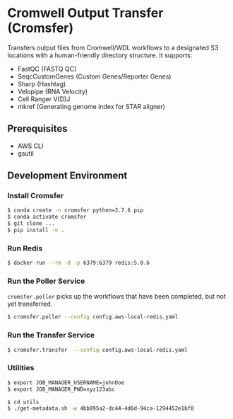 # Cromwell Output Transfer (Cromsfer)

Transfers output files from Cromwell/WDL workflows to a designated S3 locations with a human-friendly directory structure. It supports:

- FastQC (FASTQ QC)
- SeqcCustomGenes (Custom Genes/Reporter Genes)
- Sharp (Hashtag)
- Velopipe (RNA Velocity)
- Cell Ranger V(D)J
- mkref (Generating genome index for STAR aligner)

## Prerequisites

- AWS CLI
- gsutil

## Development Environment

### Install Cromsfer

```bash
$ conda create -n cromsfer python=3.7.6 pip
$ conda activate cromsfer
$ git clone ...
$ pip install -e .
```

### Run Redis

```bash
$ docker run --rm -d -p 6379:6379 redis:5.0.6
```

### Run the Poller Service

`cromsfer.poller` picks up the workflows that have been completed, but not yet transferred.

```bash
$ cromsfer.poller --config config.aws-local-redis.yaml
```

### Run the Transfer Service

```bash
$ cromsfer.transfer  --config config.aws-local-redis.yaml
```

### Utilities

```bash
$ export JOB_MANAGER_USERNAME=johnDoe
$ export JOB_MANAGER_PWD=xyz123abc
```

```bash
$ cd utils
$ ./get-metadata.sh -w 4bb895a2-dc44-4d6d-94ca-1294452e1bf8
```
